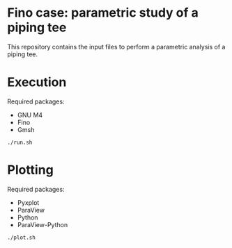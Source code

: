 # Fino case: parametric study of a piping tee

This repository contains the input files to perform a parametric analysis of a piping tee.

# Execution

Required packages:

 * GNU M4
 * Fino
 * Gmsh

```
./run.sh
```
 
# Plotting

Required packages:

 * Pyxplot
 * ParaView
 * Python
 * ParaView-Python
 
```
./plot.sh
```
